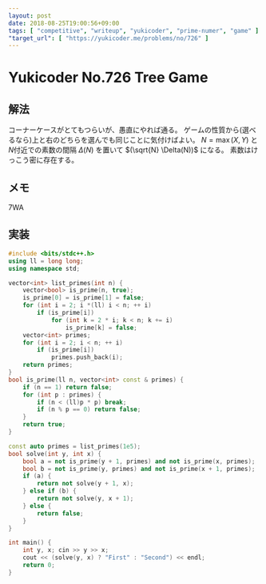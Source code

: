 ```yaml
---
layout: post
date: 2018-08-25T19:00:56+09:00
tags: [ "competitive", "writeup", "yukicoder", "prime-numer", "game" ]
"target_url": [ "https://yukicoder.me/problems/no/726" ]
---
```


# Yukicoder No.726 Tree Game

## 解法

コーナーケースがとてもつらいが、愚直にやれば通る。
ゲームの性質から(選べるなら)上と右のどちらを選んでも同じことに気付けばよい。
$N = \max ( X, Y )$ と$N$付近での素数の間隔 $\Delta(N)$ を置いて $(\sqrt{N} \Delta(N))$ になる。
素数はけっこう密に存在する。

## メモ

$7$WA

## 実装

``` c++
#include <bits/stdc++.h>
using ll = long long;
using namespace std;

vector<int> list_primes(int n) {
    vector<bool> is_prime(n, true);
    is_prime[0] = is_prime[1] = false;
    for (int i = 2; i *(ll) i < n; ++ i)
        if (is_prime[i])
            for (int k = 2 * i; k < n; k += i)
                is_prime[k] = false;
    vector<int> primes;
    for (int i = 2; i < n; ++ i)
        if (is_prime[i])
            primes.push_back(i);
    return primes;
}
bool is_prime(ll n, vector<int> const & primes) {
    if (n == 1) return false;
    for (int p : primes) {
        if (n < (ll)p * p) break;
        if (n % p == 0) return false;
    }
    return true;
}

const auto primes = list_primes(1e5);
bool solve(int y, int x) {
    bool a = not is_prime(y + 1, primes) and not is_prime(x, primes);
    bool b = not is_prime(y, primes) and not is_prime(x + 1, primes);
    if (a) {
        return not solve(y + 1, x);
    } else if (b) {
        return not solve(y, x + 1);
    } else {
        return false;
    }
}

int main() {
    int y, x; cin >> y >> x;
    cout << (solve(y, x) ? "First" : "Second") << endl;
    return 0;
}
```

